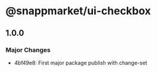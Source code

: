 # @snappmarket/ui-checkbox

## 1.0.0
### Major Changes

- 4bf49e8: First major package publish with change-set
